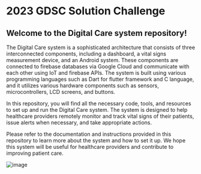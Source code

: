 # 2023 GDSC Solution Challenge

## Welcome to the Digital Care system repository!

The Digital Care system is a sophisticated architecture that consists of three interconnected components, including a dashboard, a vital signs measurement device, and an Android system. These components are connected to  firebase databases via Google Cloud and communicate with each other using IoT and firebase APIs. The system is built using various programming languages such as Dart for flutter framework and C language, and it utilizes various hardware components such as sensors, microcontrollers, LCD screens, and buttons.

In this repository, you will find all the necessary code, tools, and resources to set up and run the Digital Care system. The system is designed to help healthcare providers remotely monitor and track vital signs of their patients, issue alerts when necessary, and take appropriate actions.

Please refer to the documentation and instructions provided in this repository to learn more about the system and how to set it up. We hope this system will be useful for healthcare providers and contribute to improving patient care.

![image](https://drive.google.com/uc?export=view&id=1corMaspN9rwv9NIv1DHPXu3Hzibzn2h2)




